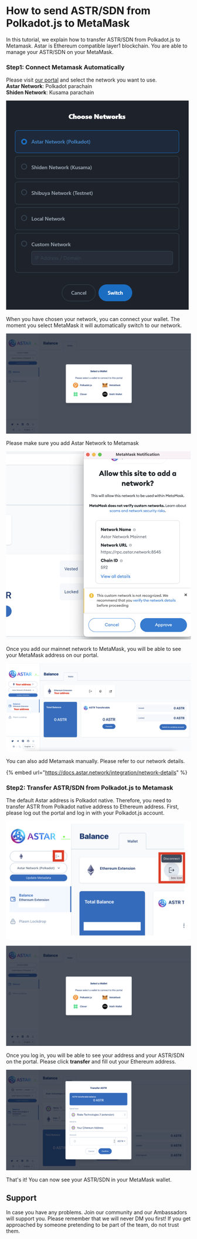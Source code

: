 # How to send ASTR/SDN from Polkadot.js to MetaMask

In this tutorial, we explain how to transfer ASTR/SDN from Polkadot.js to Metamask. Astar is Ethereum compatible layer1 blockchain. You are able to manage your ASTR/SDN on your MetaMask.&#x20;

### Step1: Connect Metamask Automatically

Please visit [our portal](https://portal.astar.network/#/balance/wallet) and select the network you want to use.\
**Astar Network**: Polkadot parachain\
**Shiden Network**: Kusama parachain

![](<../.gitbook/assets/image (108).png>)

When you have chosen your network, you can connect your wallet. The moment you select MetaMask it will automatically switch to our network.&#x20;

![](<../.gitbook/assets/Screenshot 2022-01-19 at 4.40.41 PM (1).png>)

Please make sure you add Astar Network to Metamask

![](<../.gitbook/assets/Screenshot 2022-01-19 at 5.10.25 PM.png>)

Once you add our mainnet network to MetaMask, you will be able to see your MetaMask address on our portal.

![](<../.gitbook/assets/Screenshot 2022-01-19 at 5.14.34 PM.png>)

You can also add Metamask manually. Please refer to our network details.

{% embed url="https://docs.astar.network/integration/network-details" %}

### Step2: Transfer ASTR/SDN from Polkadot.js to Metamask

The default Astar address is Polkadot native. Therefore, you need to transfer ASTR from Polkadot native address to Ethereum address. First, please log out the portal and log in with your Polkadot.js account.&#x20;

![](<../.gitbook/assets/Screenshot 2022-01-19 at 5.23.39 PM.png>)

![](<../.gitbook/assets/Screenshot 2022-01-19 at 4.40.41 PM (1).png>)

Once you log in, you will be able to see your address and your ASTR/SDN on the portal. Please click **transfer** and fill out your Ethereum address.

![](<../.gitbook/assets/Screenshot 2022-01-19 at 5.26.25 PM (1).png>)

That's it! You can now see your ASTR/SDN in your MetaMask wallet.



## Support

In case you have any problems. Join our community and our Ambassadors will support you. Please remember that we will never DM you first! If you get approached by someone pretending to be part of the team, do not trust them.


